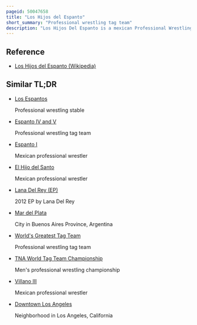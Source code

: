 ```yaml
---
pageid: 50047658
title: "Los Hijos del Espanto"
short_summary: "Professional wrestling tag team"
description: "Los Hijos Del Espanto is a mexican Professional Wrestling Tag Team that primarily worked as a Rudo Team consisting of el Hijo Del Espanto I and El Hijo Del Espa. While their Names indicate that they are supposedly Sons of one of Los Espantos, they are not related to either Espanto i, Espanto Ii or Espanto Iii but were instead given the Rights to use the Names by Espanto Ii."
---
```


## Reference

- [Los Hijos del Espanto (Wikipedia)](https://en.wikipedia.org/?curid=50047658)

## Similar TL;DR

- [Los Espantos](/tldr/en/los-espantos)

  Professional wrestling stable

- [Espanto IV and V](/tldr/en/espanto-iv-and-v)

  Professional wrestling tag team

- [Espanto I](/tldr/en/espanto-i)

  Mexican professional wrestler

- [El Hijo del Santo](/tldr/en/el-hijo-del-santo)

  Mexican professional wrestler

- [Lana Del Rey (EP)](/tldr/en/lana-del-rey-ep)

  2012 EP by Lana Del Rey

- [Mar del Plata](/tldr/en/mar-del-plata)

  City in Buenos Aires Province, Argentina

- [World's Greatest Tag Team](/tldr/en/worlds-greatest-tag-team)

  Professional wrestling tag team

- [TNA World Tag Team Championship](/tldr/en/tna-world-tag-team-championship)

  Men's professional wrestling championship

- [Villano III](/tldr/en/villano-iii)

  Mexican professional wrestler

- [Downtown Los Angeles](/tldr/en/downtown-los-angeles)

  Neighborhood in Los Angeles, California
